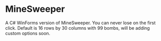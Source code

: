 # MineSweeper
A C# WinForms version of MineSweeper. You can never lose on the first click. Default is 16 rows by 30 columns with 99 bombs, will be adding custom options soon.
